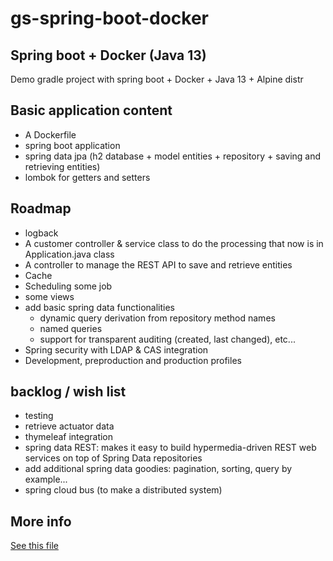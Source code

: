 # gs-spring-boot-docker

## Spring boot + Docker (Java 13)

Demo gradle project with spring boot + Docker + Java 13 + Alpine distr

## Basic application content

* A Dockerfile
* spring boot application
* spring data jpa (h2 database + model entities + repository + saving and retrieving entities)
* lombok for getters and setters

## Roadmap

* logback
* A customer controller & service class to do the processing that now is in Application.java class
* A controller to manage the REST API to save and retrieve entities
* Cache
* Scheduling some job
* some views
* add basic spring data functionalities
	* dynamic query derivation from repository method names
	* named queries
	* support for transparent auditing (created, last changed), etc...
* Spring security with LDAP & CAS integration
* Development, preproduction and production  profiles

## backlog / wish list

* testing
* retrieve actuator data
* thymeleaf integration
* spring data REST: makes it easy to build hypermedia-driven REST web services on top of Spring Data repositories
* add additional spring data goodies: pagination, sorting, query by example...
* spring cloud bus (to make a distributed system)

## More info

[See this file](Docker%20+%20Spring.pdf)

